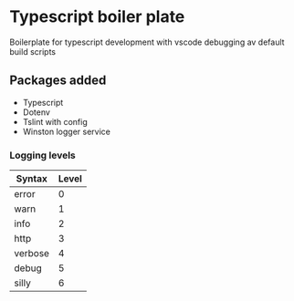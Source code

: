 # Typescript boiler plate

Boilerplate for typescript development with vscode debugging av default build scripts

## Packages added
* Typescript
* Dotenv
* Tslint with config
* Winston logger service

### Logging levels
| Syntax | Level |
| ----- | ----- |
| error | 0 |
| warn | 1 |
| info | 2 |
| http | 3 |
| verbose | 4 |
| debug | 5 |
| silly | 6 |
